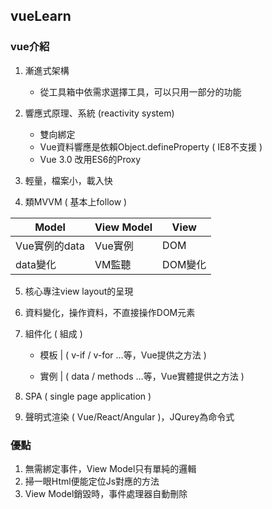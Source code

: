 ## vueLearn

### vue介紹

1.  漸進式架構
    -   從工具箱中依需求選擇工具，可以只用一部分的功能
2.  響應式原理、系統 (reactivity system)
    -   雙向綁定
    -   Vue資料響應是依賴Object.defineProperty ( IE8不支援 )
    -   Vue 3.0 改用ES6的Proxy
3.  輕量，檔案小，載入快
    
4.  類MVVM ( 基本上follow )
    

| Model | View Model | View |
| --- | --- | --- |
| Vue實例的data | Vue實例 | DOM |
| data變化 | VM監聽 | DOM變化 |

5.  核心專注view layout的呈現
    
6.  資料變化，操作資料，不直接操作DOM元素
    
7.  組件化 ( 組成 )
    
    -  模板 | ( v-if / v-for …等，Vue提供之方法 )
        
    -  實例 | ( data / methods …等，Vue實體提供之方法 )
        
8.  SPA ( single page application )
    
9.  聲明式渲染 ( Vue/React/Angular )，JQurey為命令式


### 優點

1.  無需綁定事件，View Model只有單純的邏輯
2.  掃一眼Html便能定位Js對應的方法
3.  View Model銷毀時，事件處理器自動刪除
